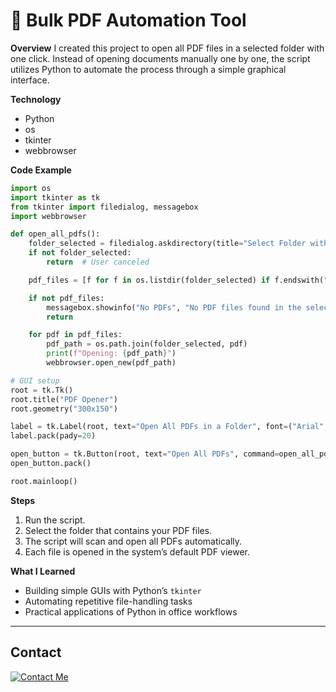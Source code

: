 # 📄 Bulk PDF Automation Tool

**Overview**
I created this project to open all PDF files in a selected folder with one click. Instead of opening documents manually one by one, the script utilizes Python to automate the process through a simple graphical interface.

**Technology**

* Python
* os
* tkinter
* webbrowser

**Code Example**

```python
import os
import tkinter as tk
from tkinter import filedialog, messagebox
import webbrowser

def open_all_pdfs():
    folder_selected = filedialog.askdirectory(title="Select Folder with PDFs")
    if not folder_selected:
        return  # User canceled

    pdf_files = [f for f in os.listdir(folder_selected) if f.endswith(".pdf")]

    if not pdf_files:
        messagebox.showinfo("No PDFs", "No PDF files found in the selected folder.")
        return

    for pdf in pdf_files:
        pdf_path = os.path.join(folder_selected, pdf)
        print(f"Opening: {pdf_path}")
        webbrowser.open_new(pdf_path)

# GUI setup
root = tk.Tk()
root.title("PDF Opener")
root.geometry("300x150")

label = tk.Label(root, text="Open All PDFs in a Folder", font=("Arial", 12))
label.pack(pady=20)

open_button = tk.Button(root, text="Open All PDFs", command=open_all_pdfs, bg="#4CAF50", fg="white", padx=10, pady=5)
open_button.pack()

root.mainloop()
```

**Steps**

1. Run the script.
2. Select the folder that contains your PDF files.
3. The script will scan and open all PDFs automatically.
4. Each file is opened in the system’s default PDF viewer.

**What I Learned**

* Building simple GUIs with Python’s `tkinter`
* Automating repetitive file-handling tasks
* Practical applications of Python in office workflows

---

## Contact

[![Contact Me](https://img.shields.io/badge/📧-Email-blue?style=for-the-badge)](mailto:soumayaelfadili@gmail.com)
